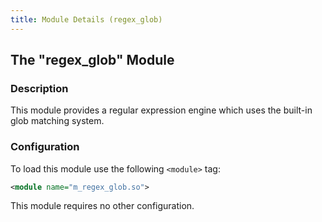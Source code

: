 ```yaml
---
title: Module Details (regex_glob)
---
```


## The "regex_glob" Module

### Description

This module provides a regular expression engine which uses the built-in glob matching system.

### Configuration

To load this module use the following `<module>` tag:

```xml
<module name="m_regex_glob.so">
```

This module requires no other configuration.
